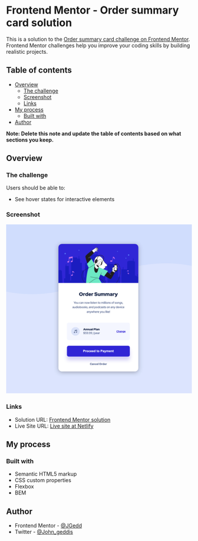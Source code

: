 # Frontend Mentor - Order summary card solution

This is a solution to the [Order summary card challenge on Frontend Mentor](https://www.frontendmentor.io/challenges/order-summary-component-QlPmajDUj). Frontend Mentor challenges help you improve your coding skills by building realistic projects.

## Table of contents

- [Overview](#overview)
  - [The challenge](#the-challenge)
  - [Screenshot](#screenshot)
  - [Links](#links)
- [My process](#my-process)
  - [Built with](#built-with)
- [Author](#author)

**Note: Delete this note and update the table of contents based on what sections you keep.**

## Overview

### The challenge

Users should be able to:

- See hover states for interactive elements

### Screenshot

![Desktop Screenshot](./screenshots/desktop-screenshot.png)

### Links

- Solution URL: [Frontend Mentor solution](https://www.frontendmentor.io/solutions/order-summary-component-oYf5pW9V2N)
- Live Site URL: [Live site at Netlify](https://order-summary-07ac04.netlify.app/)

## My process

### Built with

- Semantic HTML5 markup
- CSS custom properties
- Flexbox
- BEM

## Author

- Frontend Mentor - [@JGedd](https://www.frontendmentor.io/profile/JGedd)
- Twitter - [@John_geddis](https://twitter.com/john_geddis)
